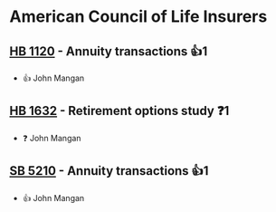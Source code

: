 # American Council of Life Insurers

## [HB 1120](/bill/2023-24/hb/1120/) - Annuity transactions 👍1  
* 👍 John Mangan

## [HB 1632](/bill/2023-24/hb/1632/) - Retirement options study   ❓1
* ❓ John Mangan

## [SB 5210](/bill/2023-24/sb/5210/) - Annuity transactions 👍1  
* 👍 John Mangan